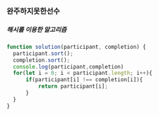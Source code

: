 ### 완주하지못한선수

##### 해시를 이용한 알고리즘
``` javascript
function solution(participant, completion) {
  participant.sort();
  completion.sort(); 
  console.log(participant,completion)
  for(let i = 0; i < participant.length; i++){
      if(participant[i] !== completion[i]){        
          return participant[i];
      }
  }
}
```